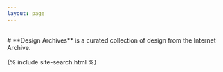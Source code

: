 ```yaml
---
layout: page
---
```

<br>
# **Design Archives** is a curated collection of design from the Internet Archive.
<br><br>
{% include site-search.html %}
